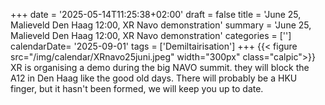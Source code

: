+++
date = '2025-05-14T11:25:38+02:00'
draft = false
title = 'June 25, Malieveld Den Haag 12:00, XR Navo demonstration'
summary = 'June 25, Malieveld Den Haag 12:00, XR Navo demonstration'
categories = ['']
calendarDate= '2025-09-01'
tags = ['Demiltairisation']
+++
{{< figure src="/img/calendar/XRnavo25juni.jpeg" width="300px" class="calpic">}}
XR is organising a demo during the big NAVO summit. they will block the A12 in Den Haag like the good old days. There will probably be a HKU finger, but it hasn't been formed, we will keep you up to date. 
